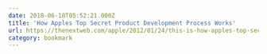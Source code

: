 ```yaml
---
date: 2018-06-18T05:52:21.000Z
title: 'How Apples Top Secret Product Development Process Works'
url: https://thenextweb.com/apple/2012/01/24/this-is-how-apples-top-secret-product-development-process-works/
category: bookmark
---
```

